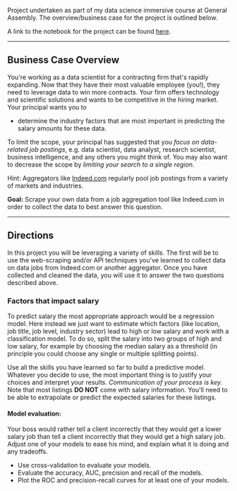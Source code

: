 
Project undertaken as part of my data science immersive course at General Assembly. The overview/business case for the project is outlined below.

A link to the notebook for the project can be found [here](https://nbviewer.jupyter.org/github/markjpjones/projects/blob/master/indeed%20salary%20analysis/indeed%20code.ipynb).

--- 


## Business Case Overview

You're working as a data scientist for a contracting firm that's rapidly expanding. Now that they have their most valuable employee (you!), they need to leverage data to win more contracts. Your firm offers technology and scientific solutions and wants to be competitive in the hiring market. Your principal wants you to

   - determine the industry factors that are most important in predicting the salary amounts for these data.

To limit the scope, your principal has suggested that you *focus on data-related job postings*, e.g. data scientist, data analyst, research scientist, business intelligence, and any others you might think of. You may also want to decrease the scope by *limiting your search to a single region.*

Hint: Aggregators like [Indeed.com](https://www.indeed.com) regularly pool job postings from a variety of markets and industries.

**Goal:** Scrape your own data from a job aggregation tool like Indeed.com in order to collect the data to best answer this question.

---

## Directions

In this project you will be leveraging a variety of skills. The first will be to use the web-scraping and/or API techniques you've learned to collect data on data jobs from Indeed.com or another aggregator. Once you have collected and cleaned the data, you will use it to answer the two questions described above.

### Factors that impact salary

To predict salary the most appropriate approach would be a regression model.
Here instead we just want to estimate which factors (like location, job title, job level, industry sector) lead to high or low salary and work with a classification model. To do so, split the salary into two groups of high and low salary, for example by choosing the median salary as a threshold (in principle you could choose any single or multiple splitting points).

Use all the skills you have learned so far to build a predictive model.
Whatever you decide to use, the most important thing is to justify your choices and interpret your results. *Communication of your process is key.* Note that most listings **DO NOT** come with salary information. You'll need to be able to extrapolate or predict the expected salaries for these listings.


#### Model evaluation:

Your boss would rather tell a client incorrectly that they would get a lower salary job than tell a client incorrectly that they would get a high salary job. Adjust one of your models to ease his mind, and explain what it is doing and any tradeoffs.


- Use cross-validation to evaluate your models.
- Evaluate the accuracy, AUC, precision and recall of the models.
- Plot the ROC and precision-recall curves for at least one of your models.
